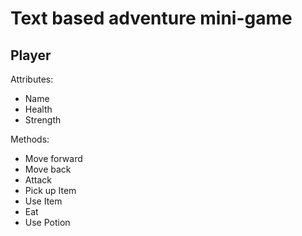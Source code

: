 # Text based adventure mini-game

## Player

Attributes:
- Name
- Health
- Strength

Methods:
- Move forward
- Move back
- Attack
- Pick up Item
- Use Item
- Eat
- Use Potion





